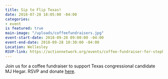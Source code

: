 ```yaml
---
title: Sip to Flip Texas!
date: 2018-07-28 18:05:00 -04:00
categories:
- event
is featured: true
main-image: "/uploads/coffeefundraisers.jpg"
event-start-date: 2018-09-28 09:00:00 -04:00
event-end-date: 2018-09-28 10:30:00 -04:00
Location: Wellesley
RSVP-link: https://actionnetwork.org/events/coffee-fundraiser-for-stephanie-murphy?referrer=neighbors-united-2&source=direct_link
---
```


Join us for a coffee fundraiser to support Texas congressional candidate MJ Hegar. RSVP and donate [here](https://secure.actblue.com/donate/wellesleyformj).